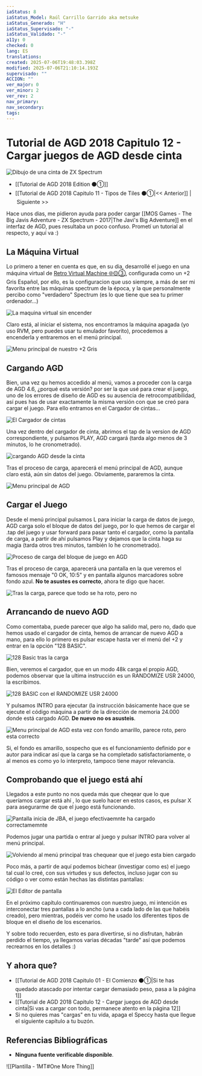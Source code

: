 ```yaml
---
iaStatus: 8
iaStatus_Model: Raúl Carrillo Garrido aka metsuke
iaStatus_Generado: "H"
iaStatus_Supervisado: "-"
iaStatus_Validado: "-"
a11y: 0
checked: 0
lang: ES
translations: 
created: 2025-07-06T19:48:03.398Z
modified: 2025-07-06T21:10:14.193Z
supervisado: ""
ACCION: ""
ver_major: 0
ver_minor: 2
ver_rev: 2
nav_primary: 
nav_secondary: 
tags:
---
```

# Tutorial de AGD 2018 Capitulo 12 - Cargar juegos de AGD desde cinta



![Dibujo de una cinta de ZX Spectrum](PublicBrain/_resources/36775e1966ad031619ec351accd6184b_MD5.jpg)

* [[Tutorial de AGD 2018 Edition ⚫①]]
* [[Tutorial de AGD 2018 Capitulo 11 - Tipos de Tiles ⚫①|<< Anterior]] | Siguiente >>

 Hace unos dias, me pidieron ayuda para poder cargar [[MOS Games - The Big Javis Adventure - ZX Spectrum - 2017|The Javi's Big Adventure]] en el interfaz de AGD, pues resultaba un poco confuso. Prometí un tutorial al respecto, y aquí va :) 

## La Máquina Virtual

 Lo primero a tener en cuenta es que, en su dia, desarrollé el juego en una máquina virtual de [Retro Virtual Machine 🌐🟡③](https://www.retrovirtualmachine.org/), configurada como un +2 Gris Español, por ello, es la configuracion que uso siempre, a más de ser mi favorita entre las máquinas spectrum de la época, y la que personalmente percibo como "verdadero" Spectrum (es lo que tiene que sea tu primer ordenador...) 

![La maquina virtual sin encender](/PublicBrain/_resources/6f5f3e1c1928a6fc9d7c7568b9652319_MD5.jpeg)

 Claro está, al iniciar el sistema, nos encontramos la máquina apagada (yo uso RVM, pero puedes usar tu emulador favorito), procedemos a encenderla y entraremos en el menú principal. 

  
![Menu principal de nuestro +2 Gris](PublicBrain/_resources/bf51d603e953d35d5e08f630c98261b4_MD5.jpeg)
## Cargando AGD

 Bien, una vez qu hemos accedido al menú, vamos a proceder con la carga de AGD 4.6, ¿porqué esta versión? por ser la que usé para crear el juego, uno de los errores de diseño de AGD es su ausencia de retrocompatibilidad, así pues has de usar exactamente la misma versión con que se creó para cargar el juego. Para ello entramos en el Cargador de cintas... 

![El Cargador de cintas](PublicBrain/_resources/3f80d2fa532e9cf87629cc5ea139e8d6_MD5.jpeg)

 Una vez dentro del cargador de cinta, abrimos el tap de la version de AGD correspondiente, y pulsamos PLAY, AGD cargará (tarda algo menos de 3 minutos, lo he cronometrado). 

![cargando AGD desde la cinta](PublicBrain/_resources/8f2095e0305eab45bea73e61f7c89aaf_MD5.jpeg)
 
 Tras el proceso de carga, aparecerá el menú principal de AGD, aunque claro está, aún sin datos del juego. Obviamente, pararemos la cinta. 

![Menu principal de AGD](PublicBrain/_resources/ac592eef6ef4a24536e5fb83c83977d6_MD5.jpeg)
## Cargar el Juego

 Desde el menú principal pulsamos L para iniciar la carga de datos de juego, AGD carga solo el bloque de datos del juego, por lo que hemos de cargar el .tap del juego y usar forward para pasar tanto el cargador, como la pantalla de carga, a partir de ahí pulsamos Play y dejamos que la cinta haga su magia (tarda otros tres minutos, también lo he cronometrado). 

![Proceso de carga del bloque de juego en AGD](PublicBrain/_resources/709d9eb8a01f864d6e0edf0b382f8e20_MD5.jpeg)

Tras el proceso de carga, aparecerá una pantalla en la que veremos el famosos mensaje "0 OK, 10:5" y en pantalla algunos marcadores sobre fondo azul. <strong>No te asustes es correcto</strong>, ahora te digo que hacer. 

![Tras la carga, parece que todo se ha roto, pero no](PublicBrain/_resources/f27bc634a0aa3b50489a03666a7c6f32_MD5.jpeg)
## Arrancando de nuevo AGD

 Como comentaba, puede parecer que algo ha salido mal, pero no, dado que hemos usado el cargador de cinta, hemos de arrancar de nuevo AGD a mano, para ello lo primero es pulsar escape hasta ver el menú del +2 y entrar en la opción "128 BASIC". 

![128 Basic tras la carga](PublicBrain/_resources/9ccdbae8bcf3662604ca086d93611207_MD5.jpeg)

 Bien, veremos el cargador, que en un modo 48k carga el propio AGD, podemos observar que la ultima instrucción es un RANDOMIZE USR 24000, la escribimos. 

![128 BASIC con el RANDOMIZE USR 24000](PublicBrain/_resources/ce0be62e7c417de48b5ab2d0d569c57b_MD5.jpeg)

 Y pulsamos INTRO para ejecutar (la instrucción básicamente hace que se ejecute el código máquina a partir de la dirección de memoria 24.000 donde está cargado AGD. <strong>De nuevo no os asusteis</strong>. 

![Menu principal de AGD esta vez con fondo amarillo, parece roto, pero esta correcto](PublicBrain/_resources/5286f8ee11578ca7544223ff19b4162d_MD5.jpeg)

 Si, el fondo es amarillo, sospecho que es el funcionamiento definido por e autor para indicar así que la carga se ha completado satisfactoriamente, o al menos es como yo lo interpreto, tampoco tiene mayor relevancia. 
## Comprobando que el juego está ahí

 Llegados a este punto no nos queda más que cheqear que lo que queríamos cargar está ahí , lo que suelo hacer en estos casos, es pulsar X para asegurarme de que el juego está funcionando. 

![Pantalla inicia de JBA, el juego efectivaemnte ha cargado correctamemnte](PublicBrain/_resources/cab004798397924cefce5cd4035a656d_MD5.jpeg)

 Podemos jugar una partida o entrar al juego y pulsar INTRO para volver al menú principal. 

![Volviendo al menú principal tras chequear que el juego esta bien cargado](PublicBrain/_resources/b634da4e9003cc56265047dd2220a6e0_MD5.jpeg)

 Poco más, a partir de aquí podemos bichear (investigar como es) el juego tal cual lo creé, con sus virtudes y sus defectos, incluso jugar con su código o ver como están hechas las distintas pantallas: 

![El Editor de pantalla](PublicBrain/_resources/bba591ebc6f3a3d1f0135e6e67db008e_MD5.jpeg)

 En el próximo capítulo continuaremos con nuestro juego, mi intención es interconectar tres pantallas a lo ancho (una a cada lado de las que habéis creado), pero mientras, podéis ver como he usado los diferentes tipos de bloque en el diseño de los escenarios. 

 Y sobre todo recuerden, esto es para divertirse, si no disfrutan, habrán perdido el tiempo, ya llegamos varias décadas "tarde" así que podemos recrearnos en los detalles :) 

## Y ahora que?

* [[Tutorial de AGD 2018 Capitulo 01 - El Comienzo ⚫①|Si te has quedado atascado por intentar cargar demasiado peso, pasa a la página 1]]
* [[Tutorial de AGD 2018 Capitulo 12 - Cargar juegos de AGD desde cinta|Si vas a cargar con todo, permanece atento en la página 12]]
* Si no quieres mas "cargas" en tu vida, apaga el Speccy hasta que llegue el siguiente capítulo a tu buzón.

## Referencias Bibliográficas

- **Ninguna fuente verificable disponible**.  

![[Plantilla - 1MT#One More Thing]]